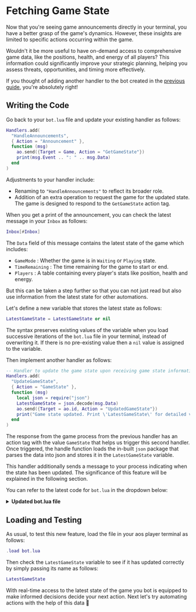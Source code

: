 # Fetching Game State

Now that you're seeing game announcements directly in your terminal, you have a better grasp of the game's dynamics. However, these insights are limited to specific actions occurring within the game.

Wouldn't it be more useful to have on-demand access to comprehensive game data, like the positions, health, and energy of all players? This information could significantly improve your strategic planning, helping you assess threats, opportunities, and timing more effectively.

If you thought of adding another handler to the bot created in the [previous guide](announcements), you're absolutely right!

## Writing the Code

Go back to your `bot.lua` file and update your existing handler as follows:

```lua
Handlers.add(
  "HandleAnnouncements",
  { Action = "Announcement" },
  function (msg)
    ao.send({Target = Game, Action = "GetGameState"})
    print(msg.Event .. ": " .. msg.Data)
  end
)
```

Adjustments to your handler include:

- Renaming to `"HandleAnnouncements"` to reflect its broader role.
- Addition of an extra operation to request the game for the updated state. The game is designed to respond to the `GetGameState` action tag.

When you get a print of the announcement, you can check the latest message in your `Inbox` as follows:

```lua
Inbox[#Inbox]
```

The `Data` field of this message contains the latest state of the game which includes:

- `GameMode` : Whether the game is in `Waiting` or `Playing` state.
- `TimeRemaining` : The time remaining for the game to start or end.
- `Players` : A table containing every player's stats like position, health and energy.

But this can be taken a step further so that you can not just read but also use information from the latest state for other automations.

Let's define a new variable that stores the latest state as follows:

```lua
LatestGameState = LatestGameState or nil
```

The syntax preserves existing values of the variable when you load successive iterations of the `bot.lua` file in your terminal, instead of overwriting it. If there is no pre-existing value then a `nil` value is assigned to the variable.

Then implement another handler as follows:

```lua
-- Handler to update the game state upon receiving game state information.
Handlers.add(
  "UpdateGameState",
  { Action = "GameState" },
  function (msg)
    local json = require("json")
    LatestGameState = json.decode(msg.Data)
    ao.send({Target = ao.id, Action = "UpdatedGameState"})
    print("Game state updated. Print \'LatestGameState\' for detailed view.")
  end
)
```

The response from the game process from the previous handler has an action tag with the value `GameState` that helps us trigger this second handler. Once triggered, the handle function loads the in-built `json` package that parses the data into json and stores it in the `LatestGameState` variable.

This handler additionally sends a message to your process indicating when the state has been updated. The significance of this feature will be explained in the following section.

You can refer to the latest code for `bot.lua` in the dropdown below:

<details>
  <summary><strong>Updated bot.lua file</strong></summary>

```lua
LatestGameState = LatestGameState or nil

Handlers.add(
"HandleAnnouncements",
{ Action = "Announcement" },
function (msg)
  ao.send({Target = Game, Action = "GetGameState"})
  print(msg.Event .. ": " .. msg.Data)
end
)

Handlers.add(
"UpdateGameState",
{ Action = "GameState" },
function (msg)
  local json = require("json")
  LatestGameState = json.decode(msg.Data)
  ao.send({Target = ao.id, Action = "UpdatedGameState"})
  print("Game state updated. Print \'LatestGameState\' for detailed view.")
end
)
```

</details>

## Loading and Testing

As usual, to test this new feature, load the file in your aos player terminal as follows:

```lua
.load bot.lua
```

Then check the `LatestGameState` variable to see if it has updated correctly by simply passing its name as follows:

```lua
LatestGameState
```

With real-time access to the latest state of the game you bot is equipped to make informed decisions decide your next action. Next let's try automating actions with the help of this data 🚶
